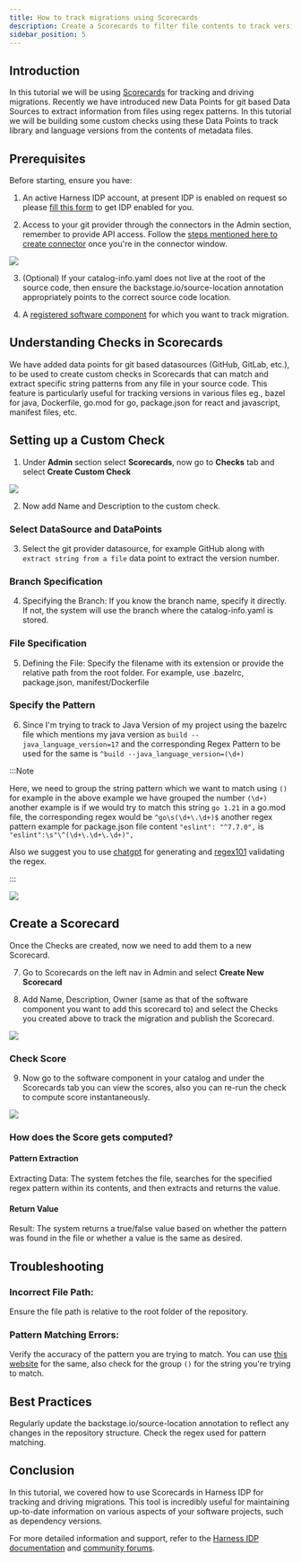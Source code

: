 ```yaml
---
title: How to track migrations using Scorecards
description: Create a Scorecards to filter file contents to track versions of Libraries and Tools  during migrations
sidebar_position: 5
---
```


## Introduction
In this tutorial we will be using [Scorecards](https://developer.harness.io/docs/internal-developer-portal/scorecards/scorecard) for tracking and driving migrations. Recently we have introduced new Data Points for git based Data Sources to extract information from files using regex patterns. In this tutorial we will be building some custom checks using these Data Points to track library and language versions from the contents of metadata files. 

## Prerequisites
Before starting, ensure you have:

1. An active Harness IDP account, at present IDP is enabled on request so please [fill this form](https://www.harness.io/demo/internal-developer-portal) to get IDP enabled for you. 

2. Access to your git provider through the connectors in the Admin section, remember to provide API access. Follow the [steps mentioned here to create connector](https://developer.harness.io/docs/category/code-repo-connectors) once you're in the connector window. 

![](./static/connector-sc.png)

3. (Optional) If your catalog-info.yaml does not live at the root of the source code, then ensure the backstage.io/source-location annotation appropriately points to the correct source code location.

4. A [registered software component](https://developer.harness.io/tutorials/internal-developer-portal/register-component-in-catalog) for which you want to track migration.

## Understanding Checks in Scorecards

We have added data points for git based datasources (GitHub, GitLab, etc.), to be used to create custom checks in Scorecards that can match and extract specific string patterns from any file in your source code. This feature is particularly useful for tracking versions in various files eg., bazel for java, Dockerfile, go.mod for go, package.json for react and javascript, manifest files, etc.


## Setting up a Custom Check

1. Under **Admin** section select **Scorecards**, now go to **Checks** tab and select **Create Custom Check**

![](./static/checks-tab.png)

2. Now add Name and Description to the custom check. 

### Select DataSource and DataPoints

3. Select the git provider datasource, for example GitHub along with `extract string from a file` data point to extract the version number. 

### Branch Specification
4. Specifying the Branch: If you know the branch name, specify it directly. If not, the system will use the branch where the catalog-info.yaml is stored.

### File Specification
5. Defining the File: Specify the filename with its extension or provide the relative path from the root folder. For example, use .bazelrc, package.json, manifest/Dockerfile

### Specify the Pattern

6. Since I'm trying to track to Java Version of my project using the bazelrc file which mentions my java version as `build --java_language_version=17` and the corresponding Regex Pattern to be used for the same is `^build --java_language_version=(\d+)`

:::Note

Here, we need to group the string pattern which we want to match using `()` for example in the above example we have grouped the number `(\d+)` another example is if we would try to match this string `go 1.21` in a go.mod file, the corresponding regex would be `^go\s(\d+\.\d+)$` another regex pattern example for package.json file content `"eslint": "^7.7.0",` is `"eslint":\s"\^(\d+\.\d+\.\d+)",`

Also we suggest you to use [chatgpt](https://chat.openai.com/) for generating and [regex101](https://regex101.com/)  validating the regex. 

:::

![](./static/java-version.png)

## Create a Scorecard

Once the Checks are created, now we need to add them to a new Scorecard.

7. Go to Scorecards on the left nav in Admin and select **Create New Scorecard**

8. Add Name, Description, Owner (same as that of the software component you want to add this scorecard to) and select the Checks you created above to track the migration and publish the Scorecard. 

![](./static/create-scorecard.png)

### Check Score

9. Now go to the software component in your catalog and under the Scorecards tab you can view the scores, also you can re-run the check to compute score instantaneously. 

![](./static/java-check.png)

### How does the Score gets computed?

#### Pattern Extraction
Extracting Data: The system fetches the file, searches for the specified regex pattern within its contents, and then extracts and returns the value.

#### Return Value
Result: The system returns a true/false value based on whether the pattern was found in the file or whether a value is the same as desired.


## Troubleshooting 
### Incorrect File Path: 

Ensure the file path is relative to the root folder of the repository.

### Pattern Matching Errors: 

Verify the accuracy of the pattern you are trying to match. You can use [this website](http://regex101.com/) for the same, also check for the group `()` for the string you're trying to match. 


## Best Practices
Regularly update the backstage.io/source-location annotation to reflect any changes in the repository structure.
Check the regex used for pattern matching.

## Conclusion
In this tutorial, we covered how to use Scorecards in Harness IDP for tracking and driving migrations. This tool is incredibly useful for maintaining up-to-date information on various aspects of your software projects, such as dependency versions.

For more detailed information and support, refer to the [Harness IDP documentation](https://developer.harness.io/docs/internal-developer-portal) and [community forums](https://join.slack.com/t/harnesscommunity/shared_invite/zt-26s09zk9w-bIWy~~nZguW~P3SrPx6PdA).


